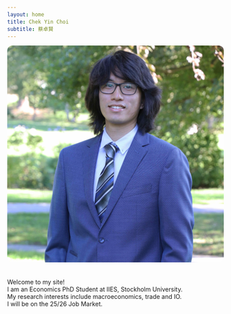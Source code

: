 ```yaml
---
layout: home
title: Chek Yin Choi 
subtitle: 蔡卓賢
---
```


<div style="display:flex; flex-wrap:wrap; align-items:center; gap:20px;">

  <!-- Photo on the left -->
  <div style="flex:1; min-width:250px;">
    <img src="/assets/img/portrait_lowres.jpg" alt="My photo"
         style="max-width:100%; border-radius:12px;">
  </div>

  <!-- Text on the right -->
  <div style="flex:1; min-width:300px;">
    <p>
      Welcome to my site!<br>
      I am an Economics PhD Student at IIES, Stockholm University.<br>
      My research interests include macroeconomics, trade and IO.<br>
      I will be on the 25/26 Job Market.
    </p>
  </div>

</div>
